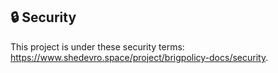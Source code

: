 ## 🔒 Security
This project is under these security terms: https://www.shedevro.space/project/brigpolicy-docs/security.
